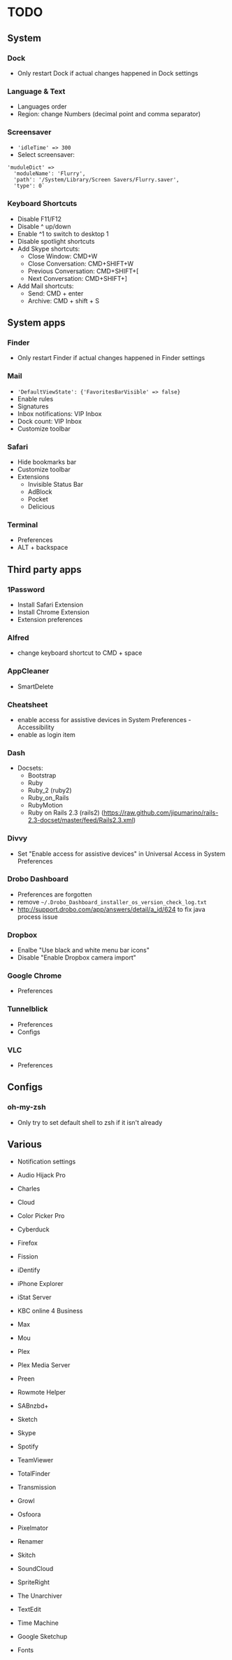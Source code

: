 # TODO

## System

### Dock
* Only restart Dock if actual changes happened in Dock settings

### Language & Text
* Languages order
* Region: change Numbers (decimal point and comma separator)

### Screensaver
* `'idleTime' => 300`
* Select screensaver:
```
'muduleDict' =>
  'moduleName': 'Flurry',
  'path': '/System/Library/Screen Savers/Flurry.saver',
  'type': 0`
```

### Keyboard Shortcuts
* Disable F11/F12
* Disable ^ up/down
* Enable ^1 to switch to desktop 1
* Disable spotlight shortcuts
* Add Skype shortcuts:
  * Close Window: CMD+W
  * Close Conversation: CMD+SHIFT+W
  * Previous Conversation: CMD+SHIFT+[
  * Next Conversation: CMD+SHIFT+]
* Add Mail shortcuts:
  * Send: CMD + enter
  * Archive: CMD + shift + S

## System apps

### Finder
* Only restart Finder if actual changes happened in Finder settings

### Mail
* `'DefaultViewState': {'FavoritesBarVisible' => false}`
* Enable rules
* Signatures
* Inbox notifications: VIP Inbox
* Dock count: VIP Inbox
* Customize toolbar

### Safari
* Hide bookmarks bar
* Customize toolbar
* Extensions
  * Invisible Status Bar
  * AdBlock
  * Pocket
  * Delicious

### Terminal
* Preferences
* ALT + backspace

## Third party apps

### 1Password
* Install Safari Extension
* Install Chrome Extension
* Extension preferences

### Alfred
* change keyboard shortcut to CMD + space

### AppCleaner
* SmartDelete

### Cheatsheet
* enable access for assistive devices in System Preferences - Accessibility
* enable as login item

### Dash
* Docsets:
  * Bootstrap
  * Ruby
  * Ruby_2 (ruby2)
  * Ruby_on_Rails
  * RubyMotion
  * Ruby on Rails 2.3 (rails2) (https://raw.github.com/jipumarino/rails-2.3-docset/master/feed/Rails2.3.xml)

### Divvy
* Set "Enable access for assistive devices" in Universal Access in System Preferences

### Drobo Dashboard
* Preferences are forgotten
* remove `~/.Drobo_Dashboard_installer_os_version_check_log.txt`
* http://support.drobo.com/app/answers/detail/a_id/624 to fix java process issue

### Dropbox
* Enalbe "Use black and white menu bar icons"
* Disable "Enable Dropbox camera import"

### Google Chrome
* Preferences

### Tunnelblick
* Preferences
* Configs

### VLC
* Preferences

## Configs
### oh-my-zsh
* Only try to set default shell to zsh if it isn't already

## Various
* Notification settings

* Audio Hijack Pro
* Charles
* Cloud
* Color Picker Pro
* Cyberduck
* Firefox
* Fission
* iDentify
* iPhone Explorer
* iStat Server
* KBC online 4 Business
* Max
* Mou
* Plex
* Plex Media Server
* Preen
* Rowmote Helper
* SABnzbd+
* Sketch
* Skype
* Spotify
* TeamViewer
* TotalFinder
* Transmission

* Growl
* Osfoora
* Pixelmator
* Renamer
* Skitch
* SoundCloud
* SpriteRight
* The Unarchiver

* TextEdit
* Time Machine

* Google Sketchup

* Fonts
